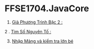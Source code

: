 # FFSE1704.JavaCore
1. [Giả Phương Trình Bậc 2 :](https://github.com/FASTTRACKSE/FFSE1704.JavaCore/blob/master/FFSE1702044_BuiVu/src/GiaiPtBac2/GiaiPtBac2.java)

2 . [Tìm Số Nguyên Tố :](https://github.com/FASTTRACKSE/FFSE1704.JavaCore/tree/master/FFSE1702044_BuiVu/src/TimSoNguyenTo)

3. [Nhập Mảng và kiểm tra lớn bé](https://github.com/FASTTRACKSE/FFSE1704.JavaCore/blob/master/FFSE1702044_BuiVu/src/CtNhapDuLieuChoMang/CtNhapDuLieuChoMang.java)
